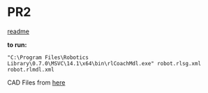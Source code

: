 # PR2
[readme](https://docs.google.com/document/d/1TDIf1fhDeTYhkabs9fjwN02gOq6XrZ9ZXC7pPG3jsoI/edit#heading=h.w9tbbx3tpocq)


**to run:**

`"C:\Program Files\Robotics Library\0.7.0\MSVC\14.1\x64\bin\rlCoachMdl.exe" robot.rlsg.xml robot.rlmdl.xml`


CAD Files from [here](https://github.com/PR2/pr2_common/tree/melodic-devel/pr2_description/meshes/gripper_v0)

